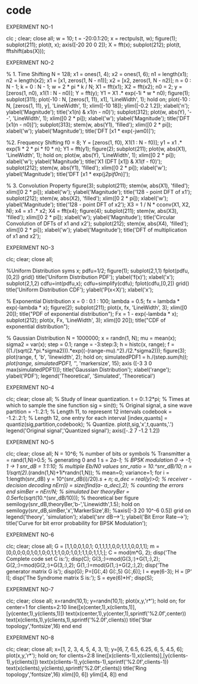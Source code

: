# code

EXPERIMENT NO-1

clc ;
clear; 
close all;
w = 10; 
t = -20:0.1:20; 
x = rectpuls(t, w); 
figure(1); 
subplot(211); 
plot(t, x); 
axis([-20 20 0 2]); 
X = fft(x); 
subplot(212); 
plot(t, fftshift(abs(X)));

EXPERIMENT NO-2

% 1. Time Shifting 
N = 128; 
x1 = ones(1, 4); 
x2 = ones(1, 6); 
n1 = length(x1); 
n2 = length(x2); 
x1 = [x1, zeros(1, N - n1)]; 
x2 = [x2, zeros(1, N - n2)]; 
n = 0 : N - 1; 
k = 0 : N - 1;
w = 2 * pi * k / N; 
X1 = fft(x1); X2 = fft(x2); 
n0 = 2; 
y = [zeros(1, n0), x1(1 : N - n0)]; 
Y = fft(y); 
Y1 = X1 .* exp(-1i * w * n0); 
figure(1); 
subplot(311); 
plot(-10 : N, [zeros(1, 11), x1], 'LineWidth', 1); 
hold on; 
plot(-10 : N, [zeros(1, 11), y], 'LineWidth', 1); 
xlim([-10 18]); ylim([-0.2 1.2]); 
xlabel('n'); ylabel('Magnitude'); 
title('x1(n) & x1(n - n0)'); 
subplot(312); 
plot(w, abs(Y), '--', 'LineWidth', 1); 
xlim([0 2 * pi]); 
xlabel('w'); 
ylabel('Magnitude'); 
title('DFT [x1(n - n0)]'); 
subplot(313); 
stem(w, abs(Y1), 'filled'); 
xlim([0 2 * pi]); 
xlabel('w'); ylabel('Magnitude'); 
title('DFT [x1 * exp(-j*w*n0)]');

%2. Frequency Shifting 
f0 = 8; 
Y = [zeros(1, f0), X1(1 : N - f0)]; 
y1 = x1 .* exp(1i * 2 * pi * f0 * n); 
Y1 = fft(y1); 
figure(2); 
subplot(211); plot(w, abs(X1), 'LineWidth', 1); 
hold on; 
plot(w, abs(Y), 'LineWidth', 1); xlim([0 2 * pi]); 
xlabel('w'); ylabel('Magnitude'); 
title('X1 (DFT [x1]) & X1(f - f0)'); 
subplot(212); stem(w, abs(Y1), 'filled'); 
xlim([0 2 * pi]); 
xlabel('w'); ylabel('Magnitude'); 
title('DFT [x1 * exp(j*2*pi*f0*n)]');

% 3. Convolution Property 
figure(3); 
subplot(211); 
stem(w, abs(X1), 'filled'); 
xlim([0 2 * pi]); 
xlabel('w'); ylabel('Magnitude'); 
title('128 - point DFT of x1'); 
subplot(212); 
stem(w, abs(X2), 'filled'); xlim([0 2 * pi]); 
xlabel('w'); ylabel('Magnitude'); 
title('128 - point DFT of x2'); 
X3 = 1 / N * cconv(X1, X2, N); 
x4 = x1 .* x2; 
X4 = fft(x4); 
figure(4); 
subplot(211); 
stem(w, abs(X3), 'filled'); xlim([0 2 * pi]); 
xlabel('w'); ylabel('Magnitude'); 
title('Circular Convolution of DFTs of x1 and x2'); 
subplot(212); stem(w, abs(X4), 'filled'); xlim([0 2 * pi]); 
xlabel('w'); ylabel('Magnitude'); 
title('DFT of multiplication of x1 and x2'); 

EXPERIMENT NO-3

clc;
clear;
close all;


%Uniform Distribution
syms x;
pdfu=1/2;
figure(1);
subplot(2,1,1)
fplot(pdfu,[0,2])
grid()
title('Uniform Distribution PDF');
ylabel('f(x)'); xlabel('x');
subplot(2,1,2)
cdfu=int(pdfu,x);
cdfu=simplify(cdfu);
fplot(cdfu,[0,2])
grid()
title('Uniform Distribution CDF');
ylabel('P(x<X)'); xlabel('x');

% Exponential Distribution
x = 0 : 0.1 : 100; 
lambda = 0.5; 
fx = lambda * exp(-lambda * x);
figure(2);
subplot(211); 
plot(x, fx, 'LineWidth', 3); 
xlim([0 20]); 
title("PDF of exponential distribution"); 
Fx = 1 - exp(-lambda * x); 
subplot(212); 
plot(x, Fx, 'LineWidth', 3); 
xlim([0 20]); 
title("CDF of exponential distribution");

% Gaussian Distribution
N = 1000000;
x = randn(1, N); 
mu = mean(x); 
sigma2 = var(x); 
step = 0.1; 
range = -3:step:3; 
h = histc(x, range); 
f = ((1./(sqrt(2.*pi.*sigma2))).*exp((-(range-mu).^2)./(2.*sigma2))); 
figure(3); 
plot(range, f, 'b', 'linewidth', 2); 
hold on; 
simulatedPDF1 = h./(step.*sum(h)); 
plot(range, simulatedPDF1, '*', 'markersize', 15); 
axis ([-3 3 0 max(simulatedPDF1)]); 
title('Gaussian Distribution'); xlabel('range'); ylabel('PDF'); 
legend('Theoretical', 'Simulated', 'Theoretical')

EXPERIMENT NO-4

clc;
clear;
close all;
% Study of linear quantization. 
t = 0:.1:2*pi; 
% Times at which to sample the sine function 
sig = sin(t); 
% Original signal, a sine wave 
partition = -1:.2:1; 
% Length 11, to represent 12 intervals 
codebook = -1.2:.2:1; 
% Length 12, one entry for each interval 
[index,quants] = quantiz(sig,partition,codebook); 
% Quantize.
plot(t,sig,'x',t,quants,'.') 
legend('Original signal','Quantized signal'); 
axis([-.2 7 -1.2 1.2]) 

EXPERIMENT NO-5

clc; 
clear; 
close all; 
N = 10^6; 
% number of bits or symbols 
% Transmitter 
a = rand(1,N)>0.5; 
% generating 0 and 1 
s = 2*a-1; 
% BPSK modulation 0 -> -1; 1 -> 1 
snr_dB = 1:1:10; 
% multiple Eb/N0 values 
snr_ratio = 10.^snr_dB/10; 
n = 1/sqrt(2).*(randn(1,N)+1i*randn(1,N)); % mean=0; variance=1; 
for i = 1:length(snr_dB) 
    y = 10^(snr_dB(i)/20).*s + n; 
    a_dec = real(y)>0; 
    % receiver - decision decoding 
    nErr(i) = size(find(a- a_dec),2); % counting the errors 
end 
simBer = nErr/N; % simulated ber 
theoryBer = 0.5*erfc(sqrt(10.^(snr_dB/10))); % theoretical ber 
figure
semilogy(snr_dB,theoryBer,'b-','Linewidth',1.5); 
hold on 
semilogy(snr_dB,simBer,'x','MarkerSize',8); 
%axis([-3 20 10^-6 0.5]) 
grid on 
legend('theory', 'simulation'); 
xlabel('snr dB-->'); ylabel('Bit Error Rate-->'); 
title('Curve for bit error probability for BPSK Modulation');

EXPERIMENT NO-6

clc; 
clear;
close all;
G = [1,1,0,0,1,0,1; 0,1,1,1,1,0,0;1,1,1,0,0,1,1]; 
m = [0,0,0;0,0,1;0,1,0;0,1,1;1,0,0;1,0,1;1,1,0;1,1,1;]; 
C = mod(m*G, 2); 
disp('The Complete code set C is:'); 
disp(C); 
G(3,:)=mod(G(3,:)+G(1,:),2); 
G(2,:)=mod(G(2,:)+G(3,:),2); 
G(1,:)=mod(G(1,:)+G(2,:),2); 
disp('The generator matrix G is'); disp(G); 
P=[G(:,4) G(:,5) G(:,6)]; 
I = eye(6-3); H = [P' I]; 
disp('The Syndrome matrix S is:'); 
S = eye(6)*H'; disp(S);
 

EXPERIMENT NO-7

clc;
clear;
close all;
x=randn(10,1); 
y=randn(10,1); 
plot(x,y,'r*'); 
hold on; 
for center=1 
    for clients=2:10 
        line([x(center,1),x(clients,1)],[y(center,1),y(clients,1)]) 
        text(x(center,1),y(center,1),sprintf('%2.0f',center)) 
        text(x(clients,1),y(clients,1),sprintf('%2.0f',clients)) 
        title('Star topology','fontsize',16) 
    end
end

EXPERIMENT NO-8

clc;
clear;
close all;
x=[1, 2, 3, 4, 5, 4, 3, 1]; 
y=[6, 7, 6.5, 6.25, 6, 5, 4.5, 6]; 
plot(x,y,'r*'); 
hold on; 
for clients=2:8 
    line([x(clients-1),x(clients)],[y(clients-1),y(clients)]) 
    text(x(clients-1),y(clients-1),sprintf('%2.0f',clients-1)) 
    text(x(clients),y(clients),sprintf('%2.0f',clients)) 
    title('Ring topology','fontsize',16) 
    xlim([0, 6]) 
    ylim([4, 8]) 
end

